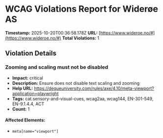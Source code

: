 # WCAG Violations Report for Widerøe AS

**Timestamp:** 2025-10-20T00:36:58.178Z
**URL:** [https://www.wideroe.no/#](https://www.wideroe.no/#)
**Total Violations:** 1

## Violation Details

### Zooming and scaling must not be disabled

- **Impact:** critical
- **Description:** Ensure <meta name="viewport"> does not disable text scaling and zooming
- **Help URL:** https://dequeuniversity.com/rules/axe/4.10/meta-viewport?application=playwright
- **Tags:** cat.sensory-and-visual-cues, wcag2aa, wcag144, EN-301-549, EN-9.1.4.4, ACT
- **Count:** 1

#### Affected Elements:

- `meta[name="viewport"]`
